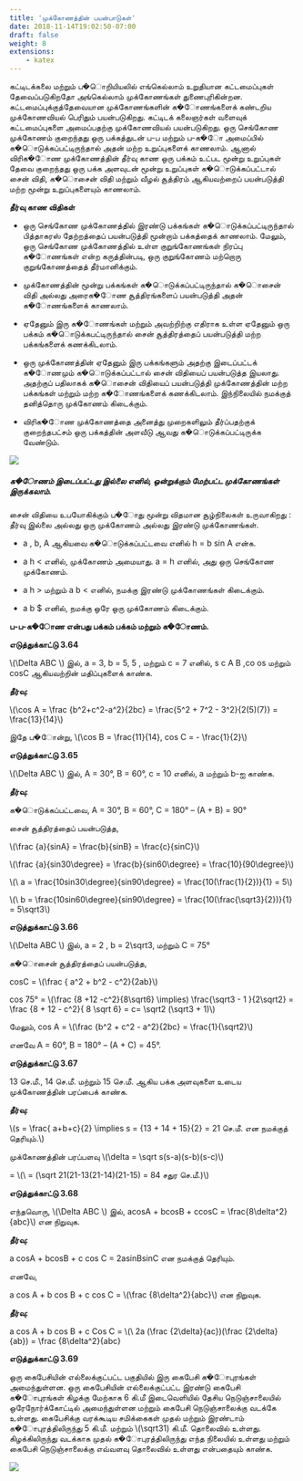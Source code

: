 ```yaml
---
title: 'முக்கோணத்தின் பயன்பாடுகள்'
date: 2018-11-14T19:02:50-07:00
draft: false
weight: 8
extensions:
    - katex
---
```


கட்டிடக்கலை மற்றும் ப�ொறியியலில் எங்கெல்லாம் உறுதியான கட்டமைப்புகள் தேவைப்படுகிறதோ
அங்கெல்லாம் முக்கோணங்கள் துணைபுரிகின்றன. கட்டமைப்புக்குத்தேவையான முக்கோணங்களின்
க�ோணங்களைக் கண்டறிய முக்கோணவியல் பெரிதும் பயன்படுகிறது. கட்டிடக் கலைஞர்கள்
வளைவுக் கட்டமைப்புகளை அமைப்பதற்கு முக்கோணவியல் பயன்படுகிறது. ஒரு செங்கோண
முக்கோணம் குறைந்தது ஒரு பக்கத்துடன் ப-ப மற்றும் ப-க�ோ அமைப்பில் க�ொடுக்கப்பட்டிருந்தால்
அதன் மற்ற உறுப்புகளைக் காணலாம். ஆனால் விரிக�ோண முக்கோணத்தின் தீர்வு காண ஒரு
பக்கம் உட்பட மூன்று உறுப்புகள் தேவை குறைந்தது ஒரு பக்க அளவுடன் மூன்று உறுப்புகள்
க�ொடுக்கப்பட்டால் சைன் விதி, க�ொசைன் விதி மற்றும் வீழல் சூத்திரம் ஆகியவற்றைப் பயன்படுத்தி
மற்ற மூன்று உறுப்புகளையும் காணலாம்.

**தீர்வு காண விதிகள்**


* ஒரு செங்கோண முக்கோணத்தில் இரண்டு பக்கங்கள் க�ொடுக்கப்பட்டிருந்தால்
பித்தாகரஸ் தேற்றத்தைப் பயன்படுத்தி மூன்றாம் பக்கத்தைக் காணலாம். மேலும், ஒரு
செங்கோண முக்கோணத்தில் உள்ள குறுங்கோணங்கள் நிரப்பு க�ோணங்கள் என்ற
கருத்தின்படி, ஒரு குறுங்கோணம் மற்றொரு குறுங்கோணத்தைத் தீர்மானிக்கும்.


* முக்கோணத்தின் மூன்று பக்கங்கள் க�ொடுக்கப்பட்டிருந்தால் க�ொசைன் விதி அல்லது
அரைக�ோண சூத்திரங்களைப் பயன்படுத்தி அதன் க�ோணங்களைக் காணலாம்.

* ஏதேனும் இரு க�ோணங்கள் மற்றும் அவற்றிற்கு எதிராக உள்ள ஏதேனும் ஒரு பக்கம்
க�ொடுக்கபட்டிருந்தால் சைன் சூத்திரத்தைப் பயன்படுத்தி மற்ற பக்கங்களைக்
கணக்கிடலாம்.


* ஒரு முக்கோணத்தின் ஏதேனும் இரு பக்கங்களும் அதற்கு இடைப்பட்டக் க�ோணமும்
க�ொடுக்கப்பட்டால் சைன் விதியைப் பயன்படுத்த இயலாது. அதற்குப் பதிலாகக்
க�ொசைன் விதியைப் பயன்படுத்தி முக்கோணத்தின் மற்ற பக்கங்கள் மற்றும் மற்ற
க�ோணங்களைக் கணக்கிடலாம். இந்நிலையில் நமக்குத் தனித்தொரு முக்கோணம்
கிடைக்கும்.

* விரிக�ோண முக்கோணத்தை அனைத்து முறைகளிலும் தீர்ப்பதற்குக் குறைந்தபட்சம்
ஒரு பக்கத்தின் அளவீடு ஆவது க�ொடுக்கப்பட்டிருக்க வேண்டும்.


![](/books/maths/part-1/trigonometry/trig26.png)


#####  க�ோணம் இடைப்பட்டது இல்லை எனில், ஒன்றுக்கும் மேற்பட்ட முக்கோணங்கள் இருக்கலாம்.


சைன் விதியை உபயோகிக்கும் ப�ோது மூன்று விதமான சூழ்நிலைகள் உருவாகிறது : தீர்வு இல்லை
அல்லது ஒரு முக்கோணம் அல்லது இரண்டு முக்கோணங்கள்.


* a , b,  A ஆகியவை க�ொடுக்கப்பட்டவை எனில் h = b sin A என்க.

* a h < எனில், முக்கோணம் அமையாது. a = h எனில், அது ஒரு செங்கோண முக்கோணம்.

* a h > மற்றும் a b < எனில், நமக்கு இரண்டு முக்கோணங்கள் கிடைக்கும்.

* a b $ எனில், நமக்கு ஒரே ஒரு முக்கோணம் கிடைக்கும்.

**ப-ப-க�ோண என்பது பக்கம் பக்கம் மற்றும் க�ோணம்.**



**எடுத்துக்காட்டு 3.64**

\\(\Delta ABC \\) இல்,  a = 3, b = 5,  5 , மற்றும் c = 7 எனில், s c A B ,co os மற்றும் cosC ஆகியவற்றின் மதிப்புகளைக் காண்க.


**தீர்வு:**

 
 \\(\cos A = \frac {b^2+c^2-a^2}{2bc}  = \frac{5^2 + 7^2 - 3^2}{2(5)(7)} =  \frac{13}{14}\\)

 இதே ப�ோன்று, \\(\cos B = \frac{11}{14}, cos C = - \frac{1}{2}\\)




**எடுத்துக்காட்டு 3.65**

\\(\Delta ABC \\) இல்,  A = 30°, B = 60°, c = 10 எனில், a மற்றும் b-ஐ காண்க.

**தீர்வு:**

க�ொடுக்கப்பட்டவை, A = 30°, B = 60°, C = 180° – (A + B) = 90°

சைன் சூத்திரத்தைப் பயன்படுத்த,

\\(\frac {a}{sinA} = \frac{b}{sinB} = \frac{c}{sinC}\\)

\\(\frac {a}{sin30\degree} = \frac{b}{sin60\degree} =  \frac{10}{90\degree}\\)

\\(\  a = \frac{10sin30\degree}{sin90\degree}  = \frac{10(\frac{1}{2})}{1} = 5\\)

\\(\  b = \frac{10sin60\degree}{sin90\degree}  = \frac{10(\frac{\sqrt3}{2})}{1} = 5\sqrt3\\)





**எடுத்துக்காட்டு 3.66**


\\(\Delta ABC \\) இல்,  a = 2 , b = 2\sqrt3,   மற்றும் C = 75°


க�ொசைன் சூத்திரத்தைப் பயன்படுத்த,

cosC =  \\(\frac { a^2 + b^2 - c^2}{2ab}\\)

cos 75°  = \\(\frac {8 +12 -c^2}{8\sqrt6} \implies) \frac{\sqrt3 - 1 }{2\sqrt2}  = \frac {8 + 12 - c^2}{ 8 \sqrt 6} = c= \sqrt2 (\sqrt3 + 1)\\)

மேலும், cos A = \\(\frac {b^2 + c^2 - a^2}{2bc} = \frac{1}{\sqrt2}\\)

எனவே A = 60°, B = 180° – (A + C) = 45°.



**எடுத்துக்காட்டு 3.67**

13 செ.மீ., 14 செ.மீ. மற்றும் 15 செ.மீ. ஆகிய பக்க அளவுகளை உடைய
முக்கோணத்தின் பரப்பைக் காண்க.


**தீர்வு:**

\\(s = \frac{ a+b+c}{2} \implies s = {13 + 14 + 15}{2} = 21  செ.மீ. என நமக்குத் தெரியும்.\\)


முக்கோணத்தின் பரப்பளவு  \\(\delta = \sqrt s(s-a)(s-b)(s-c)\\)

= \\(\  =  (\sqrt 21(21-13(21-14)(21-15) = 84 சதுர செ.மீ.)\\)


**எடுத்துக்காட்டு 3.68**

எந்தவொரு, \\(\Delta ABC \\) இல், acosA + bcosB + ccosC = \frac{8\delta^2}{abc}\\)  என நிறுவுக.

**தீர்வு:**

a cosA + bcosB + c cos C = 2asinBsinC  என நமக்குத் தெரியும்.

எனவே,

a cos A + b cos B + c cos C = \\(\frac {8\delta^2}{abc}\\)  என நிறுவுக.

**தீர்வு:**

a cos A + b cos B + c Cos C = \\(\ 2a (\frac {2\delta}{ac})(\frac {2\delta}{ab})  = \frac {8\delta^2}{abc}

**எடுத்துக்காட்டு 3.69**

ஒரு கைபேசியின் எல்லைக்குட்பட்ட பகுதியில் இரு கைபேசி க�ோபுரங்கள்
அமைந்துள்ளன. ஒரு கைபேசியின் எல்லைக்குட்பட்ட இரண்டு கைபேசி க�ோபுரங்கள் கிழக்கு
மேற்காக 6 கி.மீ இடைவெளியில் தேசிய நெடுஞ்சாலையில் ஒரேநோர்க்கோட்டில் அமைந்துள்ளன
மற்றும் கைபேசி நெடுஞ்சாலைக்கு வடக்கே உள்ளது.
கைபேசிக்கு வரக்கூடிய சமிக்கைகள் முதல் மற்றும் இரண்டாம்
க�ோபுரத்திலிருந்து 5 கி.மீ. மற்றும் \\(\sqrt31) கி.மீ. தொலைவில்
உள்ளது. கிழக்கிலிருந்து வடக்காக முதல் க�ோபுரத்திலிருந்து
எந்த நிலையில் உள்ளது மற்றும் கைபேசி நெடுஞ்சாலைக்கு
எவ்வளவு தொலைவில் உள்ளது என்பதையும் காண்க.

![](/books/maths/part-1/trigonometry/trig27.png)

